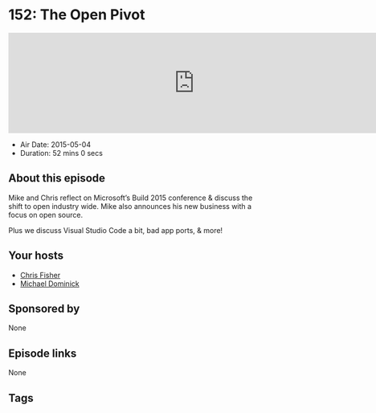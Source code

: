 # 152: The Open Pivot

<iframe src="https://player.fireside.fm/v2/MLf2ZzhC+xtIns6n6?theme=dark" width="740" height="200" frameborder="0" scrolling="no"></iframe>

* Air Date: 2015-05-04
* Duration: 52 mins 0 secs

## About this episode

Mike and Chris reflect on Microsoft’s Build 2015 conference & discuss the shift to open industry wide. Mike also announces his new business with a focus on open source.

Plus we discuss Visual Studio Code a bit, bad app ports, & more!

## Your hosts
* [Chris Fisher](https://coder.show/hosts/chrislas)
* [Michael Dominick](https://coder.show/hosts/michael)

## Sponsored by

None



## Episode links

None



## Tags

